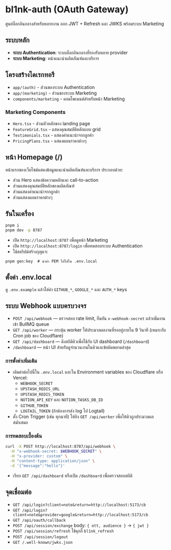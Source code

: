 # bl1nk-auth (OAuth Gateway)

ศูนย์ล็อกอินกลางสำหรับหลายงาน ออก JWT + Refresh และ JWKS พร้อมระบบ Marketing

## ระบบหลัก
- **ระบบ Authentication**: ระบบล็อกอินกลางที่รองรับหลาย provider
- **ระบบ Marketing**: หน้าแนะนำผลิตภัณฑ์และบริการ

## โครงสร้างไดเรกทอรี
- `app/(auth)` - ส่วนของระบบ Authentication
- `app/(marketing)` - ส่วนของระบบ Marketing
- `components/marketing` - คอมโพเนนต์สำหรับหน้า Marketing

### Marketing Components
- `Hero.tsx` - ส่วนหัวหลักของ landing page
- `FeatureGrid.tsx` - แสดงคุณสมบัติหลักแบบ grid
- `Testimonials.tsx` - แสดงคำแนะนำจากลูกค้า
- `PricingPlans.tsx` - แสดงแผนราคาต่างๆ

## หน้า Homepage (/)
หน้าแรกของเว็บไซต์แสดงข้อมูลแนะนำผลิตภัณฑ์และบริการ ประกอบด้วย:
- ส่วน Hero แสดงข้อความหลักและ call-to-action
- ส่วนแสดงคุณสมบัติหลักของผลิตภัณฑ์
- ส่วนแสดงคำแนะนำจากลูกค้า
- ส่วนแสดงแผนราคาต่างๆ

## รันในเครื่อง
```bash
pnpm i
pnpm dev -p 8787
```
- เปิด `http://localhost:8787` เพื่อดูหน้า Marketing
- เปิด `http://localhost:8787/login` เพื่อทดสอบระบบ Authentication
- ใช้สคริปต์สร้างกุญแจ:
```
pnpm gen:key  # นำค่า PEM ไปใส่ใน .env.local
```

## ตั้งค่า .env.local
ดู `.env.example` แล้วใส่ค่า `GITHUB_*`, `GOOGLE_*` และ `AUTH_*` keys

## ระบบ Webhook แบบครบวงจร
- `POST /api/webhook` — ตรวจสอบ rate limit, ยืนยัน `x-webhook-secret` แล้วเพิ่มงานเข้า BullMQ queue
- `GET /api/worker` — กระตุ้น worker ให้ประมวลผลงานที่รออยู่ภายใน 9 วินาที (เหมาะกับ Cron job ของ Cloudflare)
- `GET /api/dashboard` — ดึงสถิติคิวเพื่อใช้กับ UI dashboard (`/dashboard`)
- `/dashboard` — หน้า UI สำหรับดูจำนวนงานในคิวและข้อผิดพลาดล่าสุด

### การตั้งค่าเพิ่มเติม
- เติมค่าต่อไปนี้ใน `.env.local` และใน Environment variables ของ Cloudflare หรือ Vercel:
  - `WEBHOOK_SECRET`
  - `UPSTASH_REDIS_URL`
  - `UPSTASH_REDIS_TOKEN`
  - `NOTION_API_KEY` และ `NOTION_TASKS_DB_ID`
  - `GITHUB_TOKEN`
  - `LOGTAIL_TOKEN` (ถ้าต้องการส่ง log ไป Logtail)
- ตั้ง Cron Trigger (เช่น ทุกนาที) ให้ยิง `GET /api/worker` เพื่อให้คิวถูกประมวลผลสม่ำเสมอ

### การทดสอบเบื้องต้น
```bash
curl -X POST http://localhost:8787/api/webhook \
  -H "x-webhook-secret: $WEBHOOK_SECRET" \
  -H "x-provider: custom" \
  -H "content-type: application/json" \
  -d '{"message":"hello"}'
```
- เรียก `GET /api/dashboard` หรือเปิด `/dashboard` เพื่อตรวจสอบสถิติ

## จุดเชื่อมต่อ
- `GET /api/login?client=note&return=http://localhost:5173/cb`
- `GET /api/login?client=note&provider=google&return=http://localhost:5173/cb`
- `GET /api/oauth/callback`
- `POST /api/session/exchange`  body: `{ ott, audience }` → `{ jwt }`
- `POST /api/session/refresh`   ใช้คุกกี้ `bl1nk_refresh`
- `POST /api/session/logout`
- `GET /.well-known/jwks.json`
